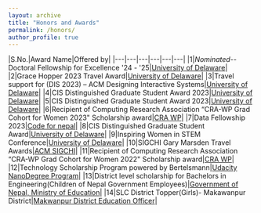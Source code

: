 ```yaml
---
layout: archive
title: "Honors and Awards"
permalink: /honors/
author_profile: true
---
```

|S.No.|Award Name|Offered by|
|---|---|---|---|---|---|
|1|_Nominated_--Doctoral Fellowship for Excellence '24 - '25|[University of Delaware](https://www.udel.edu/)|
|2|Grace Hopper 2023 Travel Award|[University of Delaware](https://www.cis.udel.edu/)|
|3|Travel support for (DIS 2023) – ACM Designing Interactive Systems|[University of Delaware](https://www.cis.udel.edu/)|
|4|CIS Distinguished Graduate Student Award 2023|[University of Delaware](https://www.cis.udel.edu/)|
|5|CIS Distinguished Graduate Student Award 2023|[University of Delaware](https://www.cis.udel.edu/)|
|6|Recipient of Computing Research Association “CRA-WP Grad Cohort for Women 2023" Scholarship award|[CRA WP](https://cra.org/cra-wp/)|
|7|Data Fellowship 2023|[Code for nepal](https://codefornepal.org/data-fellowship/)|
|8|CIS Distinguished Graduate Student Award|[University of Delaware](https://www.udel.edu/)|
|9|Inspiring Women in STEM Conference|[University of Delaware](https://delawarebio.site-ym.com/)|
|10|SIGCHI Gary Marsden Travel Awards|[ACM SIGCHI](https://www.acm.org/)|
|11|Recipient of Computing Research Association “CRA-WP Grad Cohort for Women 2022" Scholarship award|[CRA WP](https://cra.org/cra-wp/)|
|12|Technology Scholarship Program powered by Bertelsmann|[Udacity NanoDegree Program](https://www.udacity.com/)|
|13|District level scholarship for Bachelors in Engineering(Children of Nepal Government Employees)|[Government of Nepal, Ministry of Education](https://moest.gov.np/)|
|14|SLC District Topper(Girls)- Makawanpur District|[Makwanpur District Education Officer](https://www.moe.gov.np/)|

